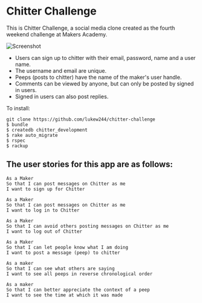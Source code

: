 Chitter Challenge
=================

This is Chitter Challenge, a social media clone created as the fourth weekend challenge at Makers Academy.

![Screenshot](/public/Screenshot.png)

* Users can sign up to chitter with their email, password, name and a user name.
* The username and email are unique.
* Peeps (posts to chitter) have the name of the maker's user handle.
* Comments can be viewed by anyone, but can only be posted by signed in users.
* Signed in users can also post replies.

To install:

```
git clone https://github.com/lukew244/chitter-challenge
$ bundle
$ createdb chitter_development
$ rake auto_migrate
$ rspec
$ rackup

```


The user stories for this app are as follows:
-------

```
As a Maker
So that I can post messages on Chitter as me
I want to sign up for Chitter

As a Maker
So that I can post messages on Chitter as me
I want to log in to Chitter

As a Maker
So that I can avoid others posting messages on Chitter as me
I want to log out of Chitter

As a Maker
So that I can let people know what I am doing  
I want to post a message (peep) to chitter

As a maker
So that I can see what others are saying  
I want to see all peeps in reverse chronological order

As a maker
So that I can better appreciate the context of a peep
I want to see the time at which it was made
```
